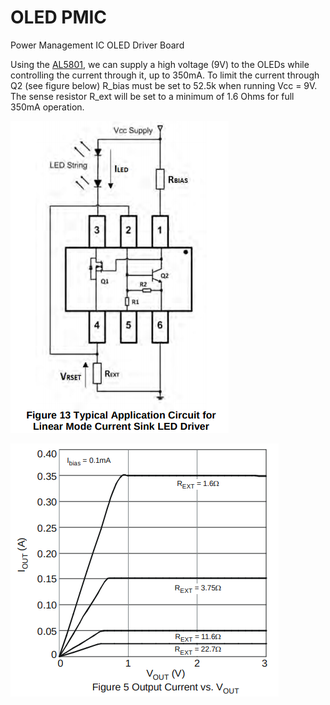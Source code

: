 # OLED PMIC

Power Management IC OLED Driver Board

Using the [AL5801](https://www.digikey.com/product-detail/en/diodes-incorporated/AL5801W6-7/AL5801W6-7DICT-ND/3481118), we can supply a high voltage (9V) to the OLEDs while controlling the current through it, up to 350mA. To limit the current through Q2 (see figure below) R\_bias must be set to 52.5k when running Vcc = 9V. The sense resistor R\_ext will be set to a minimum of 1.6 Ohms for full 350mA operation.

![typical application](img/typical_application.png)

![full_swing](img/iout_vs_vout.png)
